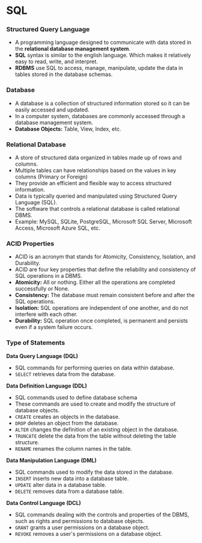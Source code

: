 # **SQL**
### **Structured Query Language**
- A programming language designed to communicate with data stored in the **relational database management system**.
- **SQL** syntax is similar to the english language. Which makes it relatively easy to read, write, and interpret.
- **RDBMS** use SQL to access, manage, manipulate, update the data in tables stored in the database schemas.

### **Database**
- A database is a collection of structured information stored so it can be easily accessed and updated.
- In a computer system, databases are commonly accessed through a database management system.
- **Database Objects:** Table, View, Index, etc.

### **Relational Database** 
- A store of structured data organized in tables made up of rows and columns.
- Multiple tables can have relationships based on the values in key columns (Primary or Foreign)
- They provide an efficient and flexible way to access structured information.
- Data is typically queried and manipulated using Structured Query Language (SQL).
- The software that controls a relational database is called relational DBMS.
- Example: MySQL, SQLite, PostgreSQL, Microsoft SQL Server, Microsoft Access, Microsoft Azure SQL, etc.

### **ACID Properties**
- ACID is an acronym that stands for Atomicity, Consistency, Isolation, and Durability.
- ACID are four key properties that define the reliability and consistency of SQL operations in a DBMS.
- **Atomicity:** All or nothing. Either all the operations are completed successfully or None.
- **Consistency:** The database must remain consistent before and after the SQL operations.
- **Isolation:** SQL operations are independent of one another, and do not interfere with each other.
- **Durability:** SQL operation once completed, is permanent and persists even if a system failure occurs.

### **Type of Statements**
**Data Query Language (DQL)**
- SQL commands for performing queries on data within database.
- `SELECT` retrieves data from the database.

**Data Definition Language (DDL)** 
- SQL commands used to define database schema
- These commands are used to create and modify the structure of database objects.
- `CREATE` creates an objects in the database.
- `DROP` deletes an object from the database.
- `ALTER` changes the definition of an existing object in the database.
- `TRUNCATE` delete the data from the table without deleting the table structure.
- `RENAME` renames the column names in the table.

**Data Manipulation Language (DML)**  
- SQL commands used to modify the data stored in the database.
- `INSERT` inserts new data into a database table.
- `UPDATE` alter data in a database table.
- `DELETE` removes data from a database table.

**Data Control Language (DCL)**
- SQL commands dealing with the controls and properties of the DBMS, such as rights and permissions to database objects.
- `GRANT` grants a user permissions on a database object.
- `REVOKE` removes a user's permissions on a database object.
